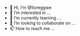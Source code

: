 - 👋 Hi, I’m @Iloreggwe
- 👀 I’m interested in ...
- 🌱 I’m currently learning ...
- 💞️ I’m looking to collaborate on ...
- 📫 How to reach me ...

<!---
Iloreggwe/Iloreggwe is a ✨ special ✨ repository because its `README.md` (this file) appears on your GitHub profile.
You can click the Preview link to take a look at your changes.
--->
